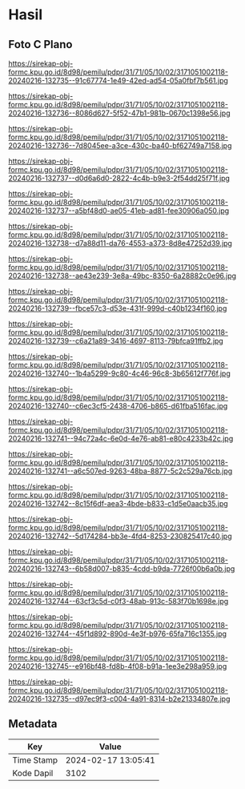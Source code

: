 # Hasil

## Foto C Plano

https://sirekap-obj-formc.kpu.go.id/8d98/pemilu/pdpr/31/71/05/10/02/3171051002118-20240216-132735--91c67774-1e49-42ed-ad54-05a0fbf7b561.jpg

https://sirekap-obj-formc.kpu.go.id/8d98/pemilu/pdpr/31/71/05/10/02/3171051002118-20240216-132736--8086d627-5f52-47b1-981b-0670c1398e56.jpg

https://sirekap-obj-formc.kpu.go.id/8d98/pemilu/pdpr/31/71/05/10/02/3171051002118-20240216-132736--7d8045ee-a3ce-430c-ba40-bf62749a7158.jpg

https://sirekap-obj-formc.kpu.go.id/8d98/pemilu/pdpr/31/71/05/10/02/3171051002118-20240216-132737--d0d6a6d0-2822-4c4b-b9e3-2f54dd25f71f.jpg

https://sirekap-obj-formc.kpu.go.id/8d98/pemilu/pdpr/31/71/05/10/02/3171051002118-20240216-132737--a5bf48d0-ae05-41eb-ad81-fee30906a050.jpg

https://sirekap-obj-formc.kpu.go.id/8d98/pemilu/pdpr/31/71/05/10/02/3171051002118-20240216-132738--d7a88d11-da76-4553-a373-8d8e47252d39.jpg

https://sirekap-obj-formc.kpu.go.id/8d98/pemilu/pdpr/31/71/05/10/02/3171051002118-20240216-132738--ae43e239-3e8a-49bc-8350-6a28882c0e96.jpg

https://sirekap-obj-formc.kpu.go.id/8d98/pemilu/pdpr/31/71/05/10/02/3171051002118-20240216-132739--fbce57c3-d53e-431f-999d-c40b1234f160.jpg

https://sirekap-obj-formc.kpu.go.id/8d98/pemilu/pdpr/31/71/05/10/02/3171051002118-20240216-132739--c6a21a89-3416-4697-8113-79bfca91ffb2.jpg

https://sirekap-obj-formc.kpu.go.id/8d98/pemilu/pdpr/31/71/05/10/02/3171051002118-20240216-132740--1b4a5299-9c80-4c46-96c8-3b65612f776f.jpg

https://sirekap-obj-formc.kpu.go.id/8d98/pemilu/pdpr/31/71/05/10/02/3171051002118-20240216-132740--c6ec3cf5-2438-4706-b865-d61fba516fac.jpg

https://sirekap-obj-formc.kpu.go.id/8d98/pemilu/pdpr/31/71/05/10/02/3171051002118-20240216-132741--94c72a4c-6e0d-4e76-ab81-e80c4233b42c.jpg

https://sirekap-obj-formc.kpu.go.id/8d98/pemilu/pdpr/31/71/05/10/02/3171051002118-20240216-132741--a6c507ed-9263-48ba-8877-5c2c529a76cb.jpg

https://sirekap-obj-formc.kpu.go.id/8d98/pemilu/pdpr/31/71/05/10/02/3171051002118-20240216-132742--8c15f6df-aea3-4bde-b833-c1d5e0aacb35.jpg

https://sirekap-obj-formc.kpu.go.id/8d98/pemilu/pdpr/31/71/05/10/02/3171051002118-20240216-132742--5d174284-bb3e-4fd4-8253-230825417c40.jpg

https://sirekap-obj-formc.kpu.go.id/8d98/pemilu/pdpr/31/71/05/10/02/3171051002118-20240216-132743--6b58d007-b835-4cdd-b9da-7726f00b6a0b.jpg

https://sirekap-obj-formc.kpu.go.id/8d98/pemilu/pdpr/31/71/05/10/02/3171051002118-20240216-132744--63cf3c5d-c0f3-48ab-913c-583f70b1698e.jpg

https://sirekap-obj-formc.kpu.go.id/8d98/pemilu/pdpr/31/71/05/10/02/3171051002118-20240216-132744--45f1d892-890d-4e3f-b976-65fa716c1355.jpg

https://sirekap-obj-formc.kpu.go.id/8d98/pemilu/pdpr/31/71/05/10/02/3171051002118-20240216-132745--e916bf48-fd8b-4f08-b91a-1ee3e298a959.jpg

https://sirekap-obj-formc.kpu.go.id/8d98/pemilu/pdpr/31/71/05/10/02/3171051002118-20240216-132735--d97ec9f3-c004-4a91-8314-b2e21334807e.jpg


## Metadata

| Key        | Value               |
| ---------- | ------------------- |
| Time Stamp | 2024-02-17 13:05:41 |
| Kode Dapil | 3102                |



